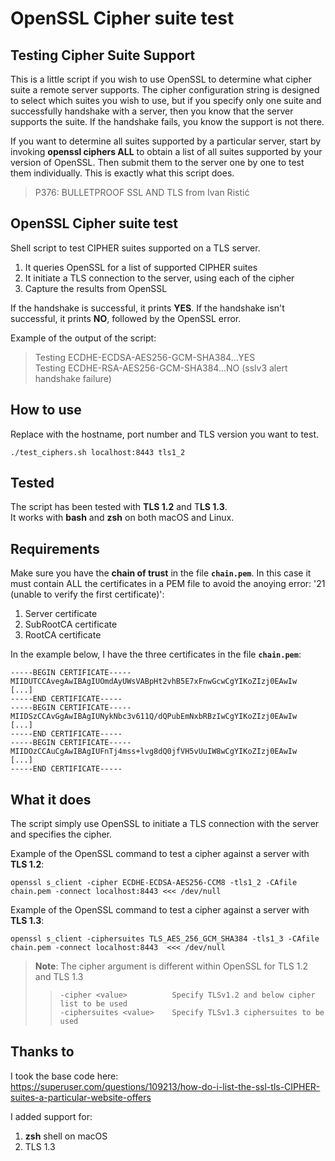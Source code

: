 # OpenSSL Cipher suite test
## Testing Cipher Suite Support
This is a little script if you wish to use OpenSSL to determine what cipher suite a remote server supports. The cipher configuration string is designed to select which suites you wish to use, but if you specify only one suite and successfully handshake with a server, then you know that the server supports the suite. If the handshake fails, you know the support is not there.

If you want to determine all suites supported by a particular server, start by invoking **openssl ciphers ALL** to obtain a list of all suites supported by your version of OpenSSL. Then submit them to the server one by one to test them individually. This is exactly what this script does.

>P376: BULLETPROOF SSL AND TLS from Ivan Ristić

## OpenSSL Cipher suite test
Shell script to test CIPHER suites supported on a TLS server.

1. It queries OpenSSL for a list of supported CIPHER suites
2. It initiate a TLS connection to the server, using each of the cipher
3. Capture the results from OpenSSL

If the handshake is successful, it prints **YES**. If the handshake isn't successful, it prints **NO**, followed by the OpenSSL error.
 
 Example of the output of the script:
>Testing ECDHE-ECDSA-AES256-GCM-SHA384...YES  
>Testing ECDHE-RSA-AES256-GCM-SHA384...NO (sslv3 alert handshake failure)  

## How to use
Replace with the hostname, port number and TLS version you want to test.
```shell
./test_ciphers.sh localhost:8443 tls1_2
```

## Tested
The script has been tested with **TLS 1.2** and T**LS 1.3**.  
It works with **bash** and **zsh** on both macOS and Linux.  

## Requirements
Make sure you have the **chain of trust** in the file **`chain.pem`**. In this case it must contain ALL the certificates in a PEM file to avoid the anoying error: '21 (unable to verify the first certificate)':
1. Server certificate
2. SubRootCA certificate
3. RootCA certificate

In the example below, I have the three certificates in the file **`chain.pem`**:

```
-----BEGIN CERTIFICATE-----
MIIDUTCCAvegAwIBAgIUOmdAyUWsVABpHt2vhB5E7xFnwGcwCgYIKoZIzj0EAwIw
[...]
-----END CERTIFICATE-----
-----BEGIN CERTIFICATE-----
MIIDSzCCAvGgAwIBAgIUNykNbc3v611Q/dQPubEmNxbRBzIwCgYIKoZIzj0EAwIw
[...]
-----END CERTIFICATE-----
-----BEGIN CERTIFICATE-----
MIIDOzCCAuCgAwIBAgIUFnTj4mss+lvg8dQ0jfVH5vUuIW8wCgYIKoZIzj0EAwIw
[...]
-----END CERTIFICATE-----
```

## What it does
The script simply use OpenSSL to initiate a TLS connection with the server and specifies the cipher.  

Example of the OpenSSL command to test a cipher against a server with **TLS 1.2**:
```shell
openssl s_client -cipher ECDHE-ECDSA-AES256-CCM8 -tls1_2 -CAfile chain.pem -connect localhost:8443 <<< /dev/null
```

Example of the OpenSSL command to test a cipher against a server with **TLS 1.3**:
```shell
openssl s_client -ciphersuites TLS_AES_256_GCM_SHA384 -tls1_3 -CAfile chain.pem -connect localhost:8443  <<< /dev/null
````

>**Note**: The cipher argument is different within OpenSSL for TLS 1.2 and TLS 1.3  
>> `-cipher <value>          Specify TLSv1.2 and below cipher list to be used`  
>> `-ciphersuites <value>    Specify TLSv1.3 ciphersuites to be used`  

## Thanks to
I took the base code here:  
https://superuser.com/questions/109213/how-do-i-list-the-ssl-tls-CIPHER-suites-a-particular-website-offers

I added support for:
1. **zsh** shell on macOS
2. TLS 1.3
